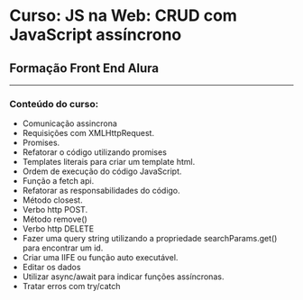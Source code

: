 # Curso: JS na Web: CRUD com JavaScript assíncrono
## Formação Front End Alura
---
### Conteúdo do curso:
- Comunicação assincrona
- Requisições com XMLHttpRequest.
- Promises.
- Refatorar o código utilizando promises
- Templates literais para criar um template html.
- Ordem de execução do código JavaScript.
- Função a fetch api.
- Refatorar as responsabilidades do código.
- Método closest.
- Verbo http POST.
- Método remove()
- Verbo http DELETE
- Fazer uma query string utilizando a propriedade searchParams.get() para encontrar um id.
- Criar uma IIFE ou função auto executável.
- Editar os dados
- Utilizar async/await para indicar funções assíncronas.
- Tratar erros com try/catch
